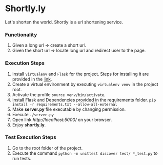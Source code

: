 # Shortly.ly
Let's shorten the world. Shortly is a url shortening service.

### Functionality

1. Given a long url => create a short url.
2. Given the short url => locate long url and redirect user to the page.

### Execution Steps

1. Install `virtualenv` and `Flask` for the project. Steps for installing it are provided in the [link](http://flask.pocoo.org/docs/0.10/installation/).
2. Create a virtual environment by executing `virtualenv venv` in the project root.
3. Activate the profile `source venv/bin/activate`.
4. Install Flask and Dependencies provided in the requirements folder. `pip install -r requirements.txt --allow-all-external`
5. Make **server.py** file executable by changing permission. 
6. Execute `./server.py`
7. Open link *http://localhost:5000/* on your browser.
8. Enjoy **shortly.ly**.


### Test Execution Steps

1. Go to the root folder of the project.
2. Execute the command `python -m unittest discover test/ *_test.py` to run tests.

